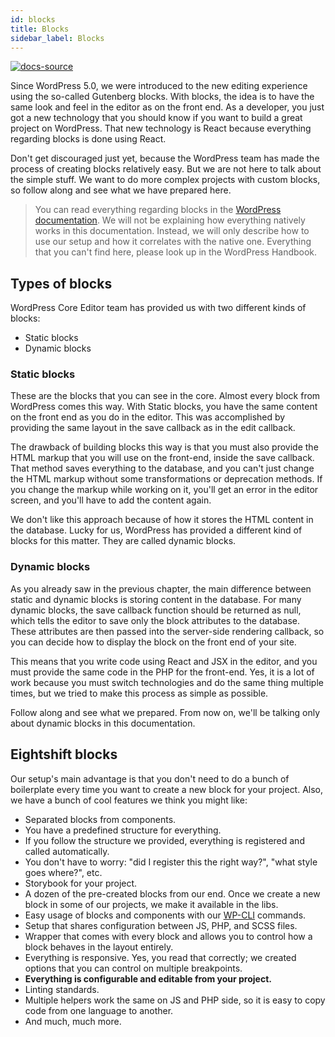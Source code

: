 ```yaml
---
id: blocks
title: Blocks
sidebar_label: Blocks
---
```


[![docs-source](https://img.shields.io/badge/source-eigthshift--frontend--libs-yellow?style=for-the-badge&logo=javascript&labelColor=2a2a2a)](https://github.com/infinum/eightshift-frontend-libs/tree/develop/blocks/init/src/blocks/)

Since WordPress 5.0, we were introduced to the new editing experience using the so-called Gutenberg blocks. With blocks, the idea is to have the same look and feel in the editor as on the front end. As a developer, you just got a new technology that you should know if you want to build a great project on WordPress. That new technology is React because everything regarding blocks is done using React.

Don't get discouraged just yet, because the WordPress team has made the process of creating blocks relatively easy. But we are not here to talk about the simple stuff. We want to do more complex projects with custom blocks, so follow along and see what we have prepared here.

> You can read everything regarding blocks in the [WordPress documentation](https://developer.wordpress.org/block-editor/tutorials/block-tutorial/). We will not be explaining how everything natively works in this documentation. Instead, we will only describe how to use our setup and how it correlates with the native one. Everything that you can't find here, please look up in the WordPress Handbook.

## Types of blocks

WordPress Core Editor team has provided us with two different kinds of blocks:

- Static blocks
- Dynamic blocks


### Static blocks

These are the blocks that you can see in the core. Almost every block from WordPress comes this way. With Static blocks, you have the same content on the front end as you do in the editor. This was accomplished by providing the same layout in the save callback as in the edit callback.

The drawback of building blocks this way is that you must also provide the HTML markup that you will use on the front-end, inside the save callback. That method saves everything to the database, and you can't just change the HTML markup without some transformations or deprecation methods. If you change the markup while working on it, you'll get an error in the editor screen, and you'll have to add the content again.

We don't like this approach because of how it stores the HTML content in the database. Lucky for us, WordPress has provided a different kind of blocks for this matter. They are called dynamic blocks.

### Dynamic blocks

As you already saw in the previous chapter, the main difference between static and dynamic blocks is storing content in the database. For many dynamic blocks, the save callback function should be returned as null, which tells the editor to save only the block attributes to the database. These attributes are then passed into the server-side rendering callback, so you can decide how to display the block on the front end of your site.

This means that you write code using React and JSX in the editor, and you must provide the same code in the PHP for the front-end. Yes, it is a lot of work because you must switch technologies and do the same thing multiple times, but we tried to make this process as simple as possible.

Follow along and see what we prepared. From now on, we'll be talking only about dynamic blocks in this documentation.

## Eightshift blocks

Our setup's main advantage is that you don't need to do a bunch of boilerplate every time you want to create a new block for your project. Also, we have a bunch of cool features we think you might like:

- Separated blocks from components.
- You have a predefined structure for everything.
- If you follow the structure we provided, everything is registered and called automatically.
- You don't have to worry: "did I register this the right way?", "what style goes where?", etc.
- Storybook for your project.
- A dozen of the pre-created blocks from our end. Once we create a new block in some of our projects, we make it available in the libs.
- Easy usage of blocks and components with our [WP-CLI](wp-cli) commands.
- Setup that shares configuration between JS, PHP, and SCSS files.
- Wrapper that comes with every block and allows you to control how a block behaves in the layout entirely.
- Everything is responsive. Yes, you read that correctly; we created options that you can control on multiple breakpoints.
- **Everything is configurable and editable from your project.**
- Linting standards.
- Multiple helpers work the same on JS and PHP side, so it is easy to copy code from one language to another.
- And much, much more.

<div class="legacy-badge legacy-badge--v5"></div>

